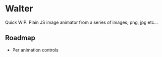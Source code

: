 # Walter

Quick WIP. Plain JS image animator from a series of images, png, jpg etc...

## Roadmap
+ Per animation controls
